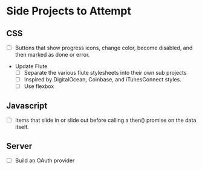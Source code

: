 # Side Projects to Attempt

## CSS

- [ ] Buttons that show progress icons, change color, become disabled, and then marked as done or error.
- Update Flute
  - [ ] Separate the various flute stylesheets into their own sub projects
  - [ ] Inspired by DigitalOcean, Coinbase, and iTunesConnect styles.
  - [ ] Use flexbox

## Javascript

- [ ] Items that slide in or slide out before calling a then() promise on the data itself.

## Server

- [ ] Build an OAuth provider
